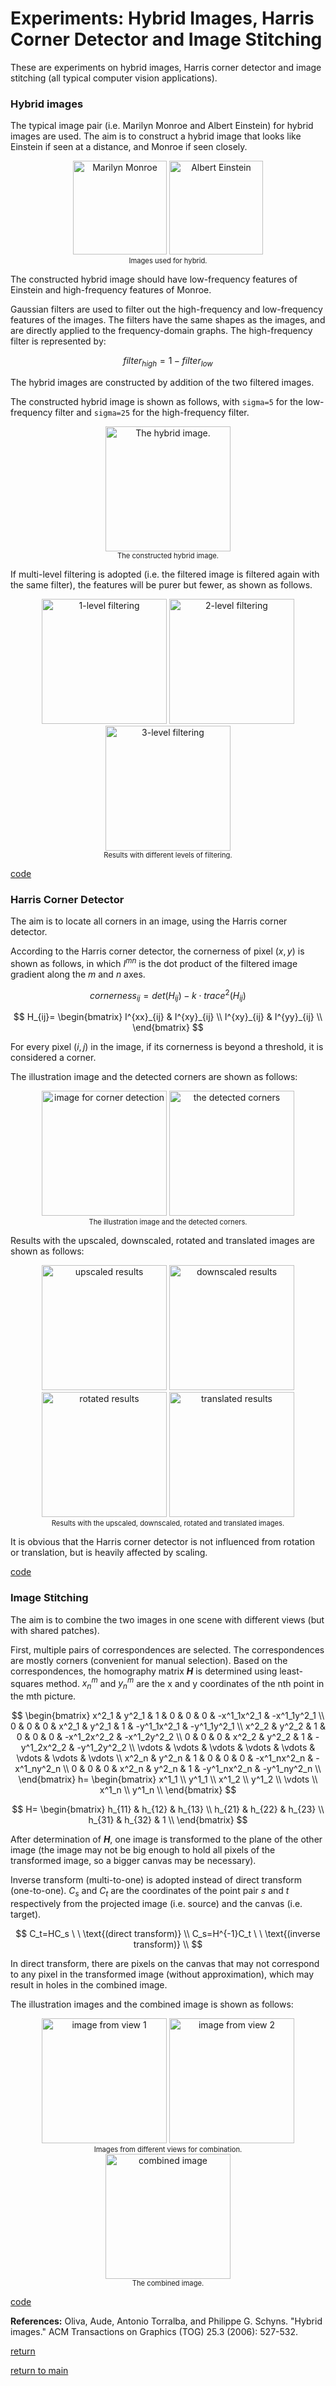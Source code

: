 <head>
    <script src="https://cdn.mathjax.org/mathjax/latest/MathJax.js?config=TeX-AMS-MML_HTMLorMML" type="text/javascript"></script>
    <script type="text/x-mathjax-config">
        MathJax.Hub.Config({
            tex2jax: {
            skipTags: ['script', 'noscript', 'style', 'textarea', 'pre'],
            inlineMath: [['$','$']]
            }
        });
    </script>
</head>

# Experiments: Hybrid Images, Harris Corner Detector and Image Stitching

These are experiments on hybrid images, Harris corner detector and image stitching
(all typical computer vision applications).

### Hybrid images

The typical image pair (i.e. Marilyn Monroe and Albert Einstein) for hybrid images are used.
The aim is to construct a hybrid image that looks like Einstein if seen at a distance,
and Monroe if seen closely.

<div align="center">
    <img src="./monroe.png" height="150" alt="Marilyn Monroe"/>
    <img src="./einstein.png" height="150" alt="Albert Einstein"/>
    <center style="font-size:80%">Images used for hybrid.</center>
</div>

The constructed hybrid image should have low-frequency features of Einstein
and high-frequency features of Monroe.

Gaussian filters are used to filter out the high-frequency and low-frequency features of the images.
The filters have the same shapes as the images, and are directly applied to the frequency-domain graphs.
The high-frequency filter is represented by:

$$
filter_{high}=1-filter_{low}
$$

The hybrid images are constructed by addition of the two filtered images.

The constructed hybrid image is shown as follows,
with `sigma=5` for the low-frequency filter and `sigma=25` for the high-frequency filter.

<div align="center">
    <img src="./h1.jpg" height="200" alt="The hybrid image."/>
    <center style="font-size:80%">The constructed hybrid image.</center>
</div>

If multi-level filtering is adopted (i.e. the filtered image is filtered again with the same filter),
the features will be purer but fewer, as shown as follows.

<div align="center">
    <img src="./h1.jpg" height="200" alt="1-level filtering"/>
    <img src="./h2.jpg" height="200" alt="2-level filtering"/>
    <img src="./h3.jpg" height="200" alt="3-level filtering"/>
    <center style="font-size:80%">Results with different levels of filtering.</center>
</div>

[code](hybrid.m)

### Harris Corner Detector

The aim is to locate all corners in an image, using the Harris corner detector.

According to the Harris corner detector, the cornerness of pixel $(x,y)$ is shown as follows,
in which $I^{mn}$ is the dot product of the filtered image gradient along the $m$ and $n$ axes.

$$
cornerness_{ij}=det(H_{ij})-k\cdot trace^2(H_{ij})
$$

$$
H_{ij}=
\begin{bmatrix}
I^{xx}_{ij} & I^{xy}_{ij} \\
I^{xy}_{ij} & I^{yy}_{ij} \\
\end{bmatrix}
$$

For every pixel $(i,j)$ in the image, if its cornerness is beyond a threshold, it is considered a corner.

The illustration image and the detected corners are shown as follows:

<div align="center">
    <img src="./eiffel.jpg" height="200" alt="image for corner detection"/>
    <img src="./corners.png" height="200" alt="the detected corners"/>
    <center style="font-size:80%">The illustration image and the detected corners.</center>
</div>

Results with the upscaled, downscaled, rotated and translated images are shown as follows:

<div align="center">
    <img src="./up_corners.png" height="200" alt="upscaled results"/>
    <img src="./down_corners.png" height="200" alt="downscaled results"/>
    <img src="./rotated_corners.png" height="200" alt="rotated results"/>
    <img src="./translated_corners.png" height="200" alt="translated results"/>
    <center style="font-size:80%">
        Results with the upscaled, downscaled, rotated and translated images.
    </center>
</div>

It is obvious that the Harris corner detector is not influenced from rotation or translation,
but is heavily affected by scaling.

[code](harris_corner_detection.m)

### Image Stitching

The aim is to combine the two images in one scene with different views
(but with shared patches).

First, multiple pairs of correspondences are selected.
The correspondences are mostly corners (convenient for manual selection).
Based on the correspondences, the homography matrix ***H*** is determined using least-squares method.
$x^m_n$ and $y^m_n$ are the x and y coordinates of the nth point in the mth picture.

$$
\begin{bmatrix}
x^2_1 & y^2_1 & 1 & 0 & 0 & 0 & -x^1_1x^2_1 & -x^1_1y^2_1 \\
0 & 0 & 0 & x^2_1 & y^2_1 & 1 & -y^1_1x^2_1 & -y^1_1y^2_1 \\
x^2_2 & y^2_2 & 1 & 0 & 0 & 0 & -x^1_2x^2_2 & -x^1_2y^2_2 \\
0 & 0 & 0 & x^2_2 & y^2_2 & 1 & -y^1_2x^2_2 & -y^1_2y^2_2 \\
\vdots & \vdots & \vdots & \vdots & \vdots & \vdots & \vdots & \vdots \\
x^2_n & y^2_n & 1 & 0 & 0 & 0 & -x^1_nx^2_n & -x^1_ny^2_n \\
0 & 0 & 0 & x^2_n & y^2_n & 1 & -y^1_nx^2_n & -y^1_ny^2_n \\
\end{bmatrix}
h=
\begin{bmatrix}
x^1_1 \\
y^1_1 \\
x^1_2 \\
y^1_2 \\
\vdots \\
x^1_n \\
y^1_n \\
\end{bmatrix}
$$

$$
H=
\begin{bmatrix}
h_{11} & h_{12} & h_{13} \\
h_{21} & h_{22} & h_{23} \\
h_{31} & h_{32} & 1 \\
\end{bmatrix}
$$

After determination of ***H***, one image is transformed to the plane of the other image
(the image may not be big enough to hold all pixels of the transformed image,
so a bigger canvas may be necessary).

Inverse transform (multi-to-one) is adopted instead of direct transform (one-to-one).
$C_s$ and $C_t$ are the coordinates of the point pair $s$ and $t$
respectively from the projected image (i.e. source) and the canvas (i.e. target).

$$
C_t=HC_s \ \ \text{(direct transform)} \\
C_s=H^{-1}C_t \ \ \text{(inverse transform)} \\
$$

In direct transform, there are pixels on the canvas
that may not correspond to any pixel in the transformed image (without approximation),
which may result in holes in the combined image.

The illustration images and the combined image is shown as follows:

<div align="center">
    <img src="./keyboard1.jpg" height="200" alt="image from view 1"/>
    <img src="./keyboard2.jpg" height="200" alt="image from view 2"/>
    <center style="font-size:80%">Images from different views for combination.</center>
</div>

<div align="center">
    <img src="./keyboard.jpg" height="200" alt="combined image"/>
    <center style="font-size:80%">The combined image.</center>
</div>

[code](stitching.m)

**References:** Oliva, Aude, Antonio Torralba, and Philippe G. Schyns. "Hybrid images." ACM Transactions on Graphics (TOG) 25.3 (2006): 527-532.

[return](../../blogs.md)

[return to main](../../../index.md)
